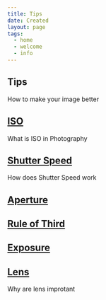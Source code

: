 ```yaml
---
title: Tips
date: Created
layout: page
tags:
  - home
  - welcome
  - info
---
```

<section class="services">
<div class="heading white">
<h2>Tips</h2>
<p>How to make your image better</p>
</div>
<div class="content">
  <div class="servicesBx">
    <h2>  <a href="/tutorial/iso">
ISO</a></h2>
  <p>What is ISO in Photography</p>
  </div>
<div class="servicesBx">
<h2><a href="/tutorial/shutterspeed">Shutter Speed</a></h2>
<p>How does Shutter Speed work</p>
</div>
<div class="servicesBx">
<h2><a href="/tutorial/aperture">Aperture</a></h2>
<p></p>
</div>
<div class="servicesBx">
<h2><a href="/tutorial/ruleofthird">Rule of Third</a></h2>
<p></p>
</div>
<div class="servicesBx">
<h2><a href="/tutorial/exposure">Exposure</a></h2>
<p></p>
</div>
<div class="servicesBx">
<h2><a href="/tutorial/len">Lens</a></h2>
<p>Why are lens improtant</h2>
</div>